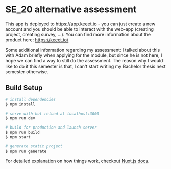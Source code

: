 # SE_20 alternative assessment

This app is deployed to https://app.keeet.io - you can just create a new account and you should be able to interact with the web-app (creating project, creating survey, ...). You can find more information about the product here: https://keeet.io/

Some additional information regarding my assessment: I talked about this with Adam briefly when applying for the module, but since he is not here, I hope we can find a way to still do the assessment. The reason why I would like to do it this semester is that, I can't start writing my Bachelor thesis next semester otherwise.

## Build Setup

``` bash
# install dependencies
$ npm install

# serve with hot reload at localhost:3000
$ npm run dev

# build for production and launch server
$ npm run build
$ npm start

# generate static project
$ npm run generate
```

For detailed explanation on how things work, checkout [Nuxt.js docs](https://nuxtjs.org).
